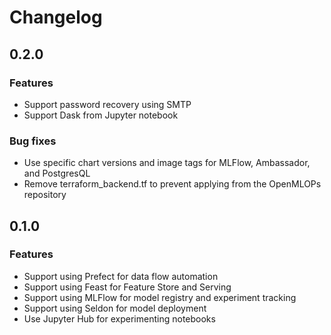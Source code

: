 # Changelog

## 0.2.0

### Features
- Support password recovery using SMTP
- Support Dask from Jupyter notebook

### Bug fixes
- Use specific chart versions and image tags for MLFlow, Ambassador, and PostgresQL
- Remove terraform_backend.tf to prevent applying from the OpenMLOPs repository

## 0.1.0

### Features
- Support using Prefect for data flow automation
- Support using Feast for Feature Store and Serving
- Support using MLFlow for model registry and experiment tracking 
- Support using Seldon for model deployment
- Use Jupyter Hub for experimenting notebooks 

